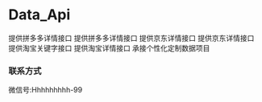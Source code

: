 # Data_Api
提供拼多多详情接口
提供拼多多详情接口
提供京东详情接口
提供京东详情接口
提供淘宝关键字接口
提供淘宝详情接口
承接个性化定制数据项目
### 联系方式
微信号:Hhhhhhhhh-99



